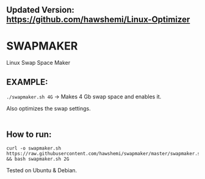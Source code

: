 ## __Updated Version: https://github.com/hawshemi/Linux-Optimizer__


# SWAPMAKER
Linux Swap Space Maker

## EXAMPLE:
`./swapmaker.sh 4G`
-> Makes 4 Gb swap space and enables it.

Also optimizes the swap settings.
<br></br>
## How to run:
```
curl -o swapmaker.sh https://raw.githubusercontent.com/hawshemi/swapmaker/master/swapmaker.sh && bash swapmaker.sh 2G
```

Tested on Ubuntu & Debian.
